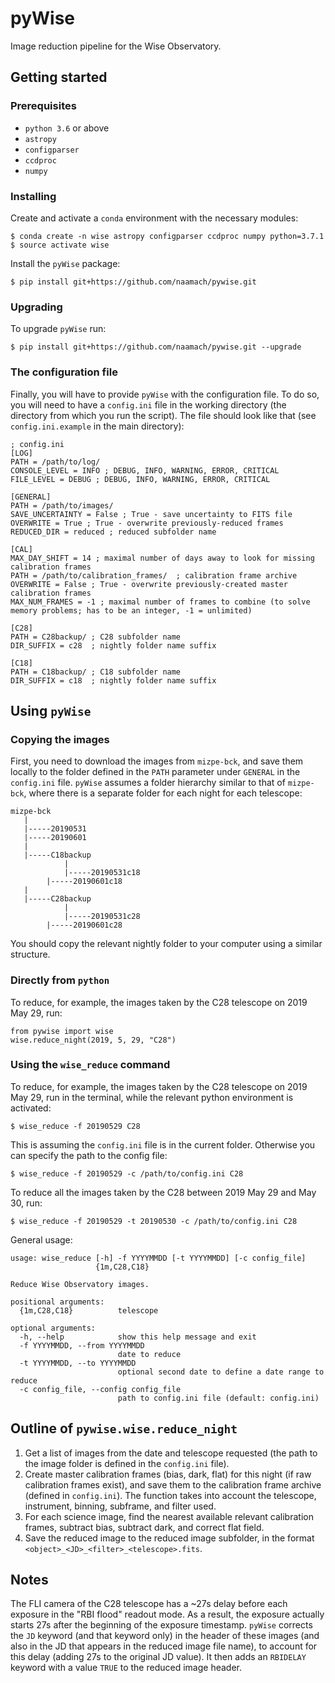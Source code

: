 # pyWise

Image reduction pipeline for the Wise Observatory.

## Getting started

### Prerequisites

* `python 3.6` or above
* `astropy`
* `configparser`
* `ccdproc`
* `numpy`

### Installing

Create and activate a `conda` environment with the necessary modules:
```
$ conda create -n wise astropy configparser ccdproc numpy python=3.7.1
$ source activate wise
```
Install the `pyWise` package:
```
$ pip install git+https://github.com/naamach/pywise.git
```

### Upgrading
To upgrade `pyWise` run:
```
$ pip install git+https://github.com/naamach/pywise.git --upgrade
```

### The configuration file

Finally, you will have to provide `pyWise` with the configuration file.
To do so, you will need to have a `config.ini` file in the working directory (the directory from which you run the script).
The file should look like that (see `config.ini.example` in the main directory):

```
; config.ini
[LOG]
PATH = /path/to/log/
CONSOLE_LEVEL = INFO ; DEBUG, INFO, WARNING, ERROR, CRITICAL
FILE_LEVEL = DEBUG ; DEBUG, INFO, WARNING, ERROR, CRITICAL

[GENERAL]
PATH = /path/to/images/
SAVE_UNCERTAINTY = False ; True - save uncertainty to FITS file
OVERWRITE = True ; True - overwrite previously-reduced frames
REDUCED_DIR = reduced ; reduced subfolder name

[CAL]
MAX_DAY_SHIFT = 14 ; maximal number of days away to look for missing calibration frames
PATH = /path/to/calibration_frames/  ; calibration frame archive
OVERWRITE = False ; True - overwrite previously-created master calibration frames
MAX_NUM_FRAMES = -1 ; maximal number of frames to combine (to solve memory problems; has to be an integer, -1 = unlimited)

[C28]
PATH = C28backup/ ; C28 subfolder name
DIR_SUFFIX = c28  ; nightly folder name suffix

[C18]
PATH = C18backup/ ; C18 subfolder name
DIR_SUFFIX = c18  ; nightly folder name suffix
```

## Using `pyWise`

### Copying the images

First, you need to download the images from `mizpe-bck`, and save them locally to the folder defined in the `PATH` parameter under `GENERAL` in the `config.ini` file.
`pyWise` assumes a folder hierarchy similar to that of `mizpe-bck`, where there is a separate folder for each night for each telescope:

```
mizpe-bck
   |
   |-----20190531
   |-----20190601
   |
   |-----C18backup
            |
            |-----20190531c18
	    |-----20190601c18
   |
   |-----C28backup
            |
            |-----20190531c28
	    |-----20190601c28

```
You should copy the relevant nightly folder to your computer using a similar structure.

### Directly from `python`

To reduce, for example, the images taken by the C28 telescope on 2019 May 29, run:

```
from pywise import wise
wise.reduce_night(2019, 5, 29, "C28")
```

### Using the `wise_reduce` command

To reduce, for example, the images taken by the C28 telescope on 2019 May 29, run in the terminal, while the relevant python environment is activated:

```
$ wise_reduce -f 20190529 C28
```

This is assuming the `config.ini` file is in the current folder. Otherwise you can specify the path to the config file:

```
$ wise_reduce -f 20190529 -c /path/to/config.ini C28
```

To reduce all the images taken by the C28 between 2019 May 29 and May 30, run:

```
$ wise_reduce -f 20190529 -t 20190530 -c /path/to/config.ini C28
```

General usage:

```
usage: wise_reduce [-h] -f YYYYMMDD [-t YYYYMMDD] [-c config_file]
                   {1m,C28,C18}

Reduce Wise Observatory images.

positional arguments:
  {1m,C28,C18}          telescope

optional arguments:
  -h, --help            show this help message and exit
  -f YYYYMMDD, --from YYYYMMDD
                        date to reduce
  -t YYYYMMDD, --to YYYYMMDD
                        optional second date to define a date range to reduce
  -c config_file, --config config_file
                        path to config.ini file (default: config.ini)
```

## Outline of `pywise.wise.reduce_night`

1. Get a list of images from the date and telescope requested (the path to the image folder is defined in the `config.ini` file).
1. Create master calibration frames (bias, dark, flat) for this night (if raw calibration frames exist), and save them to the calibration frame archive (defined in `config.ini`). The function takes into account the telescope, instrument, binning, subframe, and filter used.
1. For each science image, find the nearest available relevant calibration frames, subtract bias, subtract dark, and correct flat field.
1. Save the reduced image to the reduced image subfolder, in the format `<object>_<JD>_<filter>_<telescope>.fits`.

## Notes

The FLI camera of the C28 telescope has a ~27s delay before each exposure in the "RBI flood" readout mode. As a result, the exposure actually starts 27s after the beginning of the exposure timestamp. `pyWise` corrects the `JD` keyword (and that keyword only) in the header of these images (and also in the JD that appears in the reduced image file name), to account for this delay (adding 27s to the original JD value). It then adds an `RBIDELAY` keyword with a value `TRUE` to the reduced image header.
